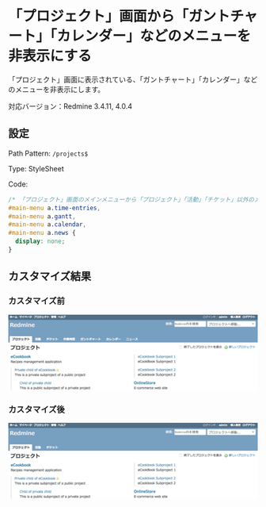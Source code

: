 # 「プロジェクト」画面から「ガントチャート」「カレンダー」などのメニューを非表示にする

「プロジェクト」画面に表示されている、「ガントチャート」「カレンダー」などのメニューを非表示にします。

対応バージョン：Redmine 3.4.11, 4.0.4

## 設定

Path Pattern: `/projects$`

Type: StyleSheet

Code:

``` css
/* 「プロジェクト」画面のメインメニューから「プロジェクト」「活動」「チケット」以外のメニューを消す */
#main-menu a.time-entries,
#main-menu a.gantt,
#main-menu a.calendar,
#main-menu a.news {
  display: none;
}
```

## カスタマイズ結果

### カスタマイズ前

![](disable-menu-before@2x.png)

### カスタマイズ後

![](disable-menu-after@2x.png)
